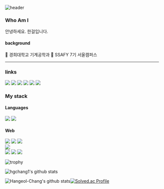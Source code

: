 

![header](https://capsule-render.vercel.app/api?type=waving&color=0:13678A,50:45C4B0,70:9AEBA3,90:DAFDBA&height=250&section=header&text=Hangeol-Chang🎨🎮🚘&fontSize=60&fontAlign=45&fontAlignY=25&fontColor=FFFFFF)


### Who Am I

안녕하세요. 한걸입니다.

#### background
🕍 경희대학교 기계공학과
🌌 SSAFY 7기 서울캠퍼스


----

<div align="left">
	<h3>links</h3>
    	<a href="https://www.youtube.com/channel/UCFHxE7grCP07kWQqkZYuf9A" target="_blank"><img src="https://img.shields.io/badge/Youtube-FF0000?style=for-the-badge&logo=Youtube&logoColor=white"/></a>
    	<a href="https://www.instagram.com/hihangeol/" target="_blank"><img src="https://img.shields.io/badge/Insta-E4405F?style=for-the-badge&logo=Instagram&logoColor=white"/></a>
    	<a href="https://hihangoel.tistory.com/" target="_blank"><img src="https://img.shields.io/badge/Blog-20C997?style=for-the-badge&logo=Velog&logoColor=white"/></a>
	<a href="https://hihangoel.tistory.com/" target="_blank"><img src="https://img.shields.io/badge/Blog-20C997?style=for-the-badge&logo=Velog&logoColor=white"/></a>
    <a href="https://www.acmicpc.net/user/hgchang1" target="_blank"><img src="https://img.shields.io/badge/Baekjoon-077cc6?style=for-the-badge&logo=Accenture&logoColor=white"/></a>
    <a href="https://steamcommunity.com/id/hgchang1/" target="_blank"><img src="https://img.shields.io/badge/Steam-000000?style=for-the-badge&logo=Steam&logoColor=white"/></a>
</div>

<div align="left">
	<h3>My stack</h3>
	<h4>Languages</h4>
 		<img src="https://img.shields.io/badge/JAVA-3a75b0?style=for-the-badge&logo=Java&logoColor=white"/>
		<img src="https://img.shields.io/badge/C++-#00599C?style=for-the-badge&logo=C++&logoColor=white"/>
	<h4>Web</h4>
	<div>
		<img src="https://img.shields.io/badge/Vue-4FC08D?style=for-the-badge&logo=Vue.js&logoColor=white"/>
		<img src="https://img.shields.io/badge/Vue-4FC08D?style=for-the-badge&logo=Vue.js&logoColor=white"/>
		<img src="https://img.shields.io/badge/Vuetify-1867C0?style=for-the-badge&logo=Vuetify&logoColor=white"/>
	</div>
<img src="https://img.shields.io/badge/Unity-000000?style=for-the-badge&logo=Unity&logoColor=white"/>
    <br>
<img src="https://img.shields.io/badge/HTML5-E34F26?style=for-the-badge&logo=HTML5&logoColor=white"/>
<img src="https://img.shields.io/badge/CSS3-1572B6?style=for-the-badge&logo=CSS3&logoColor=white"/>
<img src="https://img.shields.io/badge/JavaScript-F7DF1E?style=for-the-badge&logo=Unity&logoColor=white"/>
</div>



![trophy](https://github-profile-trophy.vercel.app/?username=Hangeol-Chang)




![hgchang1's github stats](https://github-readme-stats.vercel.app/api?username=Hangeol-Chang&show_icons=true)

![Hangeol-Chang's github stats](https://github-readme-stats.vercel.app/api/top-langs/?username=Hangeol-Chang&show_icons=true&hide_border=true&title_color=004386&icon_color=004386&layout=compact)[![Solved.ac Profile](http://mazassumnida.wtf/api/v2/generate_badge?boj=hgchang1)](https://solved.ac/hgchang1/)



</center>

 

<!--
**Hangeol-Chang/Hangeol-Chang** is a ✨ _special_ ✨ repository because its `README.md` (this file) appears on your GitHub profile.

Here are some ideas to get you started:

- 🔭 I’m currently working on ...
- 🌱 I’m currently learning ...
- 👯 I’m looking to collaborate on ...
- 🤔 I’m looking for help with ...
- 💬 Ask me about ...
- 📫 How to reach me: ...
- 😄 Pronouns: ...
- ⚡ Fun fact: ...
-->
